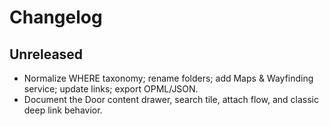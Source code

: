 # Changelog

## Unreleased
- Normalize WHERE taxonomy; rename folders; add Maps & Wayfinding service; update links; export OPML/JSON.
- Document the Door content drawer, search tile, attach flow, and classic deep link behavior.

